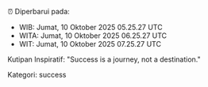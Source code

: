 ⏰ Diperbarui pada:
- WIB: Jumat, 10 Oktober 2025 05.25.27 UTC
- WITA: Jumat, 10 Oktober 2025 06.25.27 UTC
- WIT: Jumat, 10 Oktober 2025 07.25.27 UTC

Kutipan Inspiratif:
"Success is a journey, not a destination."


Kategori: success

